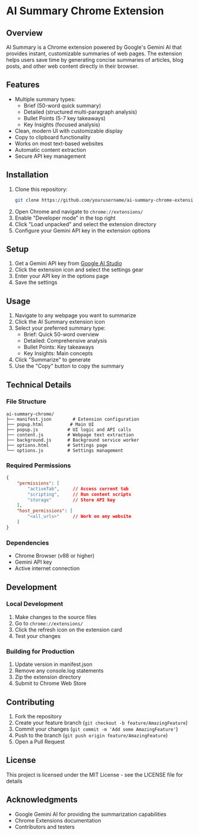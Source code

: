 # AI Summary Chrome Extension

## Overview
AI Summary is a Chrome extension powered by Google's Gemini AI that provides instant, customizable summaries of web pages. The extension helps users save time by generating concise summaries of articles, blog posts, and other web content directly in their browser.

## Features
- Multiple summary types:
  - Brief (50-word quick summary)
  - Detailed (structured multi-paragraph analysis)
  - Bullet Points (5-7 key takeaways)
  - Key Insights (focused analysis)
- Clean, modern UI with customizable display
- Copy to clipboard functionality
- Works on most text-based websites
- Automatic content extraction
- Secure API key management

## Installation
1. Clone this repository:
   ```bash
   git clone https://github.com/yourusername/ai-summary-chrome-extension
   ```
2. Open Chrome and navigate to `chrome://extensions/`
3. Enable "Developer mode" in the top right
4. Click "Load unpacked" and select the extension directory
5. Configure your Gemini API key in the extension options

## Setup
1. Get a Gemini API key from [Google AI Studio](https://makersuite.google.com/app/apikey)
2. Click the extension icon and select the settings gear
3. Enter your API key in the options page
4. Save the settings

## Usage
1. Navigate to any webpage you want to summarize
2. Click the AI Summary extension icon
3. Select your preferred summary type:
   - Brief: Quick 50-word overview
   - Detailed: Comprehensive analysis
   - Bullet Points: Key takeaways
   - Key Insights: Main concepts
4. Click "Summarize" to generate
5. Use the "Copy" button to copy the summary

## Technical Details

### File Structure
```
ai-summary-chrome/
├── manifest.json        # Extension configuration
├── popup.html          # Main UI
├── popup.js           # UI logic and API calls
├── content.js         # Webpage text extraction
├── background.js      # Background service worker
├── options.html       # Settings page
└── options.js         # Settings management
```

### Required Permissions
```json
{
    "permissions": [
        "activeTab",     // Access current tab
        "scripting",     // Run content scripts
        "storage"        // Store API key
    ],
    "host_permissions": [
        "<all_urls>"     // Work on any website
    ]
}
```

### Dependencies
- Chrome Browser (v88 or higher)
- Gemini API key
- Active internet connection

## Development

### Local Development
1. Make changes to the source files
2. Go to `chrome://extensions/`
3. Click the refresh icon on the extension card
4. Test your changes

### Building for Production
1. Update version in manifest.json
2. Remove any console.log statements
3. Zip the extension directory
4. Submit to Chrome Web Store

## Contributing
1. Fork the repository
2. Create your feature branch (`git checkout -b feature/AmazingFeature`)
3. Commit your changes (`git commit -m 'Add some AmazingFeature'`)
4. Push to the branch (`git push origin feature/AmazingFeature`)
5. Open a Pull Request

## License
This project is licensed under the MIT License - see the LICENSE file for details

## Acknowledgments
- Google Gemini AI for providing the summarization capabilities
- Chrome Extensions documentation
- Contributors and testers

